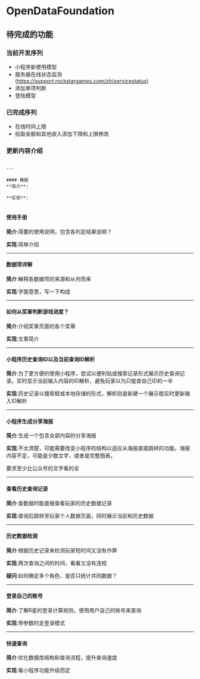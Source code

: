 # OpenDataFoundation

## 待完成的功能

### 当前开发序列
* 小程序新使用模型
* 服务器在线状态监测(https://support.rockstargames.com/zh/servicestatus)
* 添加单项判断 
* 登陆模型

### 已完成序列
* 在线时间上限
* 拾取金额和其他收入添加下限和上限修改


### 更新内容介绍
```

---

#### 模板
**简介**:

**实现**:


```


#### 使用手册
**简介**:简要的使用说明，包含各判定结果说明？

**实现**:简单介绍


---

#### 数据项详解
**简介**:解释各数据项的来源和从何而来

**实现**:字面意思，写一下构成

---

#### 如何从奖章判断游戏进度？
**简介**:介绍奖章页面的各个奖章

**实现**:文章简介

---

#### 小程序历史查询ID以及当前查询ID解析
**简介**:为了更方便的使用小程序，尝试以便利贴或搜索记录形式展示历史查询记录。实时显示当前输入内容的ID解析，避免玩家以为只能查自己ID的一半

**实现**:历史记录以搜索框或本地存储的形式，解析则是新建一个展示框实时更新输入ID解析

---

#### 小程序生成分享海报
**简介**:生成一个包含全部内容的分享海报

**实现**:不太清楚，可能需要改变小程序的结构以适应从海报直接跳转的功能。海报内容不定，可能是少数文字，或者是完整图表。

要求至少比公众号的文字看的全

---

#### 查看历史查询记录
**简介**:查数据时能直接查看玩家的历史数据记录

**实现**:查询后跳转至玩家个人数据页面，同时展示当前和历史数据

---

#### 历史数据检测
**简介**:根据历史记录来检测玩家短时间又没有作弊

**实现**:两次查询之间的时间，看看又没有违规

**疑问**:如何确定多个角色，是否只统计共同数据？

---

#### 登录自己的账号
**简介**:了解R星的登录计算规则，使用用户自己的账号来查询

**实现**:带参数时走登录模式

---
#### 快速查询
**简介**:优化数据库结构和查询流程，提升查询速度

**实现**:看小程序功能升级而定

